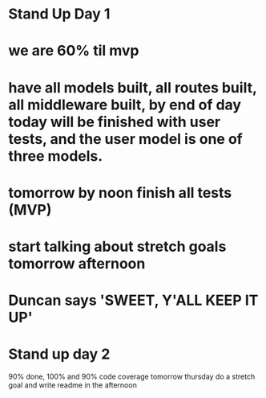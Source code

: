 # Stand Up Day 1

# we are 60% til mvp

# have all models built, all routes built, all middleware built, by end of day today will be finished with user tests, and the user model is one of three models.

# tomorrow by noon finish all tests (MVP)

# start talking about stretch goals tomorrow afternoon

# Duncan says 'SWEET, Y'ALL KEEP IT UP'

# Stand up day 2

90% done,
100% and 90% code coverage tomorrow
thursday do a stretch goal and write readme in the afternoon
